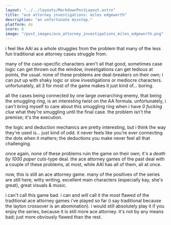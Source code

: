 ```yaml
---
layout: "../../layouts/MarkdownPostLayout.astro"
title: "ace attorney investigations: miles edgeworth"
description: "an unfortunate misstep."
platform: ds
score: 6
image: "/post_images/ace_attorney_investigations_miles_edgeworth.png"
---
```

i feel like AAI as a whole struggles from the problem that many of the less fun traditional ace attorney cases struggle from.

many of the case-specific characters aren't all that good, sometimes case logic can get thrown out the window, investigations can get tedious at points, the usual. none of these problems are deal-breakers on their own; i can put up with shaky logic or slow investigations or mediocre characters. unfortunately, all 3 for most of the game makes it just kind of... boring.

all the cases being connected by one large overarching enemy, that being the smuggling ring, is an interesting twist on the AA formula. unfortunately, i can't bring myself to care about this smuggling ring when i have *0 fucking clue* what they're smuggling until the final case. the problem isn't the premise; it's the execution.

the logic and deduction mechanics are pretty interesting, but i think the way they're used is... just kind of odd. it never feels like you're ever connecting the dots when it matters; the deductions you make never feel all that challenging. 

once again, none of these problems ruin the game on their own; it's a *death by 1000 paper cuts*-type deal. the ace attorney games of the past deal with a couple of these problems, at most, while AAI has all of them, all at once.

now, this is still an ace attorney game. many of the positives of the series are still here; witty writing, excellent main characters (especially kay, she's great), great visuals & music.

i can't call this game bad. i can and *will* call it the most flawed of the traditional ace attorney games i've played so far (i say traditional because the layton crossover is an abomination). i would still absolutely play it if you enjoy the series, because it is still more ace attorney. it's not by any means bad; just more obviously flawed than the rest.